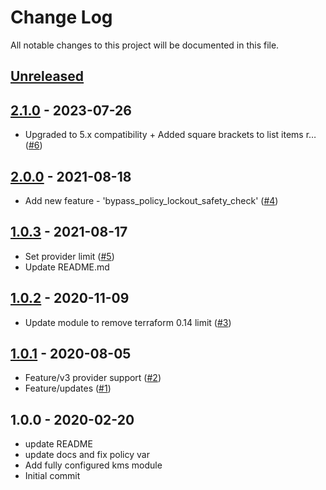 # Change Log

All notable changes to this project will be documented in this file.

<a name="unreleased"></a>
## [Unreleased]



<a name="2.1.0"></a>
## [2.1.0] - 2023-07-26

- Upgraded to 5.x compatibility + Added square brackets to list items r… ([#6](https://github.com/umotif-public/terraform-aws-kms/issues/6))


<a name="2.0.0"></a>
## [2.0.0] - 2021-08-18

- Add new feature - 'bypass_policy_lockout_safety_check' ([#4](https://github.com/umotif-public/terraform-aws-kms/issues/4))


<a name="1.0.3"></a>
## [1.0.3] - 2021-08-17

- Set provider limit ([#5](https://github.com/umotif-public/terraform-aws-kms/issues/5))
- Update README.md


<a name="1.0.2"></a>
## [1.0.2] - 2020-11-09

- Update module to remove terraform 0.14 limit ([#3](https://github.com/umotif-public/terraform-aws-kms/issues/3))


<a name="1.0.1"></a>
## [1.0.1] - 2020-08-05

- Feature/v3 provider support ([#2](https://github.com/umotif-public/terraform-aws-kms/issues/2))
- Feature/updates ([#1](https://github.com/umotif-public/terraform-aws-kms/issues/1))


<a name="1.0.0"></a>
## 1.0.0 - 2020-02-20

- update README
- update docs and fix policy var
- Add fully configured kms module
- Initial commit


[Unreleased]: https://github.com/umotif-public/terraform-aws-kms/compare/2.1.0...HEAD
[2.1.0]: https://github.com/umotif-public/terraform-aws-kms/compare/2.0.0...2.1.0
[2.0.0]: https://github.com/umotif-public/terraform-aws-kms/compare/1.0.3...2.0.0
[1.0.3]: https://github.com/umotif-public/terraform-aws-kms/compare/1.0.2...1.0.3
[1.0.2]: https://github.com/umotif-public/terraform-aws-kms/compare/1.0.1...1.0.2
[1.0.1]: https://github.com/umotif-public/terraform-aws-kms/compare/1.0.0...1.0.1
